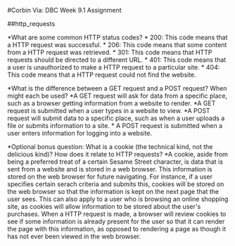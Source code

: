 #Corbin Via: DBC Week 9.1 Assignment

##http_requests

*What are some common HTTP status codes?
	* 200: This code means that a HTTP request was successful.
	* 206: This code means that some content from a HTTP request was retrieved.
	* 301: This code means that HTTP requests should be directed to a different URL.
	* 401: This code means that a user is unauthorized to make a HTTP request to a particular site.
	* 404: This code means that a HTTP request could not find the website.

*What is the difference between a GET request and a POST request? When might each be used?
	*A GET request will ask for data from a specific place, such as a browser getting information from a website to render.
		*A GET request is submitted when a user types in a website to view.
	*A POST request will submit data to a specific place, such as when a user uploads a file or submits information to a site.
		* A POST request is submitted when a user enters information for logging into a website.

*Optional bonus question: What is a cookie (the technical kind, not the delicious kind)? How does it relate to HTTP requests?
	*A cookie, aside from being a preferred treat of a certain Sesame Street character, is data that is sent from a website and is stored in a web browser. This information is stored on the web browser for future navigating. For instance, if a user specifies certain serach criteria and submits this, cookies will be stored on the web browser so that the information is kept on the next page that the user sees. This can also apply to a user who is browsing an online shopping site, as cookies will allow information to be stored about the user's purchases. When a HTTP request is made, a browser will review cookies to see if some information is already present for the user so that it can render the page with this information, as opposed to rendering a page as though it has not ever been viewed in the web browser.
